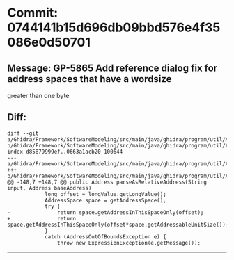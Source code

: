 # Commit: 0744141b15d696db09bbd576e4f35086e0d50701
## Message: GP-5865 Add reference dialog fix for address spaces that have a wordsize
greater than one byte
## Diff:
```
diff --git a/Ghidra/Framework/SoftwareModeling/src/main/java/ghidra/program/util/AddressEvaluator.java b/Ghidra/Framework/SoftwareModeling/src/main/java/ghidra/program/util/AddressEvaluator.java
index d85879999ef..0663a1acb20 100644
--- a/Ghidra/Framework/SoftwareModeling/src/main/java/ghidra/program/util/AddressEvaluator.java
+++ b/Ghidra/Framework/SoftwareModeling/src/main/java/ghidra/program/util/AddressEvaluator.java
@@ -148,7 +148,7 @@ public Address parseAsRelativeAddress(String input, Address baseAddress)
 			long offset = longValue.getLongValue();
 			AddressSpace space = getAddressSpace();
 			try {
-				return space.getAddressInThisSpaceOnly(offset);
+				return space.getAddressInThisSpaceOnly(offset*space.getAddressableUnitSize());
 			}
 			catch (AddressOutOfBoundsException e) {
 				throw new ExpressionException(e.getMessage());
```
-----------------------------------
